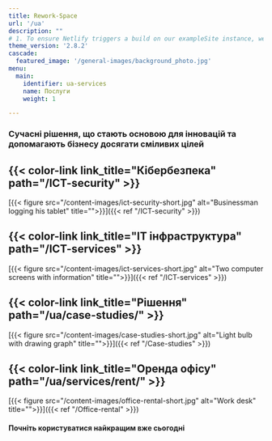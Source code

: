 ```yaml
---
title: Rework-Space
url: '/ua'
description: ""
# 1. To ensure Netlify triggers a build on our exampleSite instance, we need to change a file in the exampleSite directory.
theme_version: '2.8.2'
cascade:
  featured_image: '/general-images/background_photo.jpg'
menu:
  main:
    identifier: ua-services
    name: Послуги
    weight: 1

---
```


### Сучасні рішення, що стають основою для інновацій та допомагають бізнесу досягати сміливих цілей

## {{< color-link link_title="Кібербезпека" path="/ICT-security" >}}

[{{< figure src="/content-images/ict-security-short.jpg" alt="Businessman logging his tablet" title="">}}]({{< ref "/ICT-security" >}})

## {{< color-link link_title="ІТ інфраструктура" path="/ICT-services" >}}

[{{< figure src="/content-images/ict-services-short.jpg" alt="Two computer screens with information" title="">}}]({{< ref "/ICT-services" >}})

## {{< color-link link_title="Рішення" path="/ua/case-studies/" >}}

[{{< figure src="/content-images/case-studies-short.jpg" alt="Light bulb with drawing graph" title="">}}]({{< ref "/Case-studies" >}})

## {{< color-link link_title="Оренда офісу" path="/ua/services/rent/" >}}

[{{< figure src="/content-images/office-rental-short.jpg" alt="Work desk" title="">}}]({{< ref "/Office-rental" >}})

#### Почніть користуватися найкращим вже сьогодні
